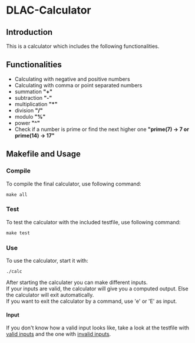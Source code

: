 # DLAC-Calculator

## Introduction

This is a calculator which includes the following functionalities.

## Functionalities

- Calculating with negative and positive numbers
- Calculating with comma or point separated numbers
- summation **"+"**
- subtraction **"-"**
- multiplication **"*"**
- division **"/"**
- modulo **"%"**
- power **"^"**
- Check if a number is prime or find the next higher one **"prime(7) -> 7 or prime(14) -> 17"**

## Makefile and Usage

### Compile
To compile the final calculator, use following command:
```
make all
```

### Test
To test the calculator with the included testfile, use following command:
```
make test
```

### Use
To use the calculator, start it with:
```
./calc
```
After starting the calculater you can make different inputs.<br/>
If your inputs are valid, the calculator will give you a computed output. Else the calculator will exit automatically.<br/>
If you want to exit the calculator by a command, use 'e' or 'E' as input.

#### Input
If you don't know how a valid input looks like, take a look at the testfile with [valid inputs](./testfiles/testfile_valid) and the one with [invalid inputs](./testfiles/testfile_invalid).
